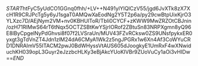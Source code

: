 $START$htFyC5yUdCO1GGnq0fhh/+LV++N491ylYlQlCzV55/jgd6JvXTk8zX7XcH1R9CRJPcTg5y6yJ1sgaT0AMQwXaEodNg2Y5T2p6a/py29cwBtpUixKjrO3YLXzc7D/AEjNym2VM+nv0KBHUlToR/Tbli0CYCF+zKWW9MwZRZOtCBJnin/ozH71RlMwS64rT6tNqx5OCTZSBtKwYSjrIORof2ZBtuSn83NRPXgmn8yQ96E8lByCpgelNyPdGhvsi8f07f2LVSraUn/MUV43FZvRCksw0ZS9UNsfpykxER0yxgt3gTdVnZT4Jdn1zlM24dA6CMyA1Wk2z5ngJPGRx1w6Xn4Af3CoWYuCRD1DNRAImV55ITACM2pwJ0BdWHyssVtAUS605dJoogkyE1UmRxF4wXNwiduchKH039opL3Guyr2eJzzbcHLKy3eBjAkcYUoKIVBr9ZUoVuCy1aOi3vHIDw==$END$